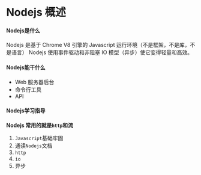 # Nodejs 概述
#### Nodejs是什么

Nodejs 是基于 Chrome V8 引擎的 Javascript 运行环境（不是框架，不是库，不是语言）
Nodejs 使用事件驱动和非阻塞 IO 模型（异步）使它变得轻量和高效。

#### Nodejs能干什么
- Web 服务器后台
- 命令行工具
- API

#### Nodejs学习指导
**Nodejs 常用的就是`http`和流**
1. `Javascript`基础牢固
2. 通读`Nodejs`文档
3. `http`
4. `io`
5. 异步
